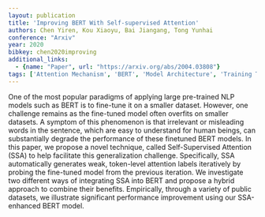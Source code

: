 ```yaml
---
layout: publication
title: 'Improving BERT With Self-supervised Attention'
authors: Chen Yiren, Kou Xiaoyu, Bai Jiangang, Tong Yunhai
conference: "Arxiv"
year: 2020
bibkey: chen2020improving
additional_links:
  - {name: "Paper", url: "https://arxiv.org/abs/2004.03808"}
tags: ['Attention Mechanism', 'BERT', 'Model Architecture', 'Training Techniques', 'Uncategorized']
---
```

One of the most popular paradigms of applying large pre-trained NLP models
such as BERT is to fine-tune it on a smaller dataset. However, one challenge
remains as the fine-tuned model often overfits on smaller datasets. A symptom
of this phenomenon is that irrelevant or misleading words in the sentence,
which are easy to understand for human beings, can substantially degrade the
performance of these finetuned BERT models. In this paper, we propose a novel
technique, called Self-Supervised Attention (SSA) to help facilitate this
generalization challenge. Specifically, SSA automatically generates weak,
token-level attention labels iteratively by probing the fine-tuned model from
the previous iteration. We investigate two different ways of integrating SSA
into BERT and propose a hybrid approach to combine their benefits. Empirically,
through a variety of public datasets, we illustrate significant performance
improvement using our SSA-enhanced BERT model.
